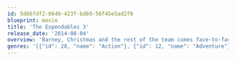 ```yaml
---
id: 5d66fdf2-8640-423f-bd69-56f45e5ad2f0
blueprint: movie
title: 'The Expendables 3'
release_date: '2014-08-04'
overview: 'Barney, Christmas and the rest of the team comes face-to-face with Conrad Stonebanks, who years ago co-founded The Expendables with Barney. Stonebanks subsequently became a ruthless arms trader and someone who Barney was forced to kill… or so he thought. Stonebanks, who eluded death once before, now is making it his mission to end The Expendables -- but Barney has other plans. Barney decides that he has to fight old blood with new blood, and brings in a new era of Expendables team members, recruiting individuals who are younger, faster and more tech-savvy. The latest mission becomes a clash of classic old-school style versus high-tech expertise in the Expendables’ most personal battle yet.'
genres: '[{"id": 28, "name": "Action"}, {"id": 12, "name": "Adventure"}, {"id": 53, "name": "Thriller"}]'
---
```

